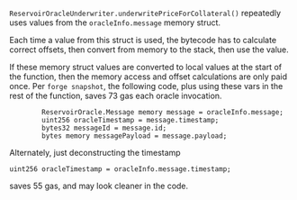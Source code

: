 `ReservoirOracleUnderwriter.underwritePriceForCollateral()` repeatedly uses values from the `oracleInfo.message` memory struct.

Each time a value from this struct is used, the bytecode has to calculate correct offsets, then convert from memory to the stack, then use the value.

If these memory struct values are converted to local values at the start of the function, then the memory access and offset calculations are only paid once. Per `forge snapshot`, the following code, plus using these vars in the rest of the function, saves 73 gas each oracle invocation.

```
        ReservoirOracle.Message memory message = oracleInfo.message;
        uint256 oracleTimestamp = message.timestamp;
        bytes32 messageId = message.id;
        bytes memory messagePayload = message.payload;
```

Alternately, just deconstructing the timestamp

```
uint256 oracleTimestamp = oracleInfo.message.timestamp;
```

saves 55 gas, and may look cleaner in the code.
